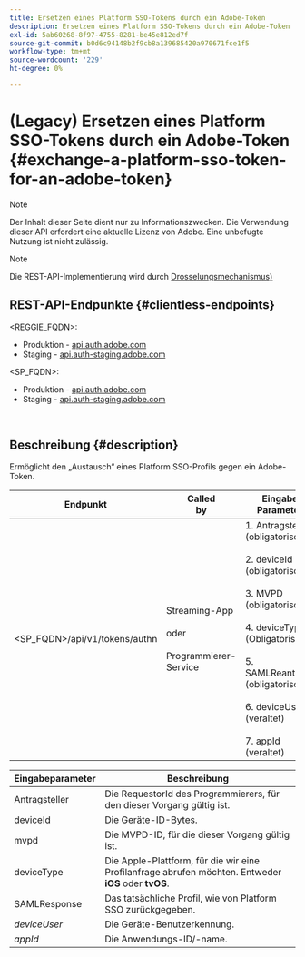 ```yaml
---
title: Ersetzen eines Platform SSO-Tokens durch ein Adobe-Token
description: Ersetzen eines Platform SSO-Tokens durch ein Adobe-Token
exl-id: 5ab60268-8f97-4755-8281-be45e812ed7f
source-git-commit: b0d6c94148b2f9cb8a139685420a970671fce1f5
workflow-type: tm+mt
source-wordcount: '229'
ht-degree: 0%

---
```


# (Legacy) Ersetzen eines Platform SSO-Tokens durch ein Adobe-Token {#exchange-a-platform-sso-token-for-an-adobe-token}

>[!NOTE]
>
>Der Inhalt dieser Seite dient nur zu Informationszwecken. Die Verwendung dieser API erfordert eine aktuelle Lizenz von Adobe. Eine unbefugte Nutzung ist nicht zulässig.

>[!NOTE]
>
> Die REST-API-Implementierung wird durch [Drosselungsmechanismus) ](/help/authentication/integration-guide-programmers/throttling-mechanism.md)

## REST-API-Endpunkte {#clientless-endpoints}

&lt;REGGIE_FQDN>:

* Produktion - [api.auth.adobe.com](http://api.auth.adobe.com/)
* Staging - [api.auth-staging.adobe.com](http://api.auth-staging.adobe.com/)

&lt;SP_FQDN>:

* Produktion - [api.auth.adobe.com](http://api.auth.adobe.com/)
* Staging - [api.auth-staging.adobe.com](http://api.auth-staging.adobe.com/)

</br>

## Beschreibung {#description}

Ermöglicht den „Austausch“ eines Platform SSO-Profils gegen ein Adobe-Token.

| Endpunkt | Called </br>by | Eingabe   </br>Parameter | HTTP </br>Methode | Antwort | HTTP </br>Antwort |
| --- | --- | --- | --- | --- | --- |
| &lt;SP_FQDN>/api/v1/tokens/authn | Streaming-App</br></br>oder</br></br>Programmierer-Service | 1. Antragsteller (obligatorisch)</br>    </br>2.  deviceId (obligatorisch)</br>    </br>3.  MVPD (obligatorisch)</br>    </br>4.  deviceType (Obligatorisch)</br>    </br>5.  SAMLReantwort (obligatorisch)</br>    </br>6.  deviceUser (veraltet)</br>    </br>7.  appId (veraltet) | POST | Die erfolgreiche Antwort lautet 204 Kein Inhalt. Dies bedeutet, dass das Token erfolgreich erstellt wurde und für die Autorisierungsflüsse verwendet werden kann. | 204 - Kein Inhalt   </br>400 - Fehlerhafte Anfrage |


| Eingabeparameter | Beschreibung |
| --- | --- |
| Antragsteller | Die RequestorId des Programmierers, für den dieser Vorgang gültig ist. |
| deviceId | Die Geräte-ID-Bytes. |
| mvpd | Die MVPD-ID, für die dieser Vorgang gültig ist. |
| deviceType | Die Apple-Plattform, für die wir eine Profilanfrage abrufen möchten.  Entweder **iOS** oder **tvOS**. |
| SAMLResponse | Das tatsächliche Profil, wie von Platform SSO zurückgegeben. |
| _deviceUser_ | Die Geräte-Benutzerkennung. |
| _appId_ | Die Anwendungs-ID/-name. |
